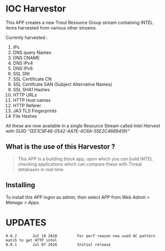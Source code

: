 # IOC Harvestor

This APP creates a new Trisul Resource Group stream containing INTEL items harvested from various other streams.

Currenly harvested :

1. IPs
2. DNS query Names
3. DNS CNAME
4. DNS IPv4
5. DNS IPv6
6. SSL SNI
7. SSL Certificate CN
8. SSL Certifcate  SAN (Subject Alternative Names)
9. SSL SHA1 Hashes 
10. HTTP URLs
11. HTTP Host names
12. HTTP Referer 
13. JA3 TLS Fingerprints 
14. File Hashes 


All these are now available in a single Resource Stream called *Intel Harvest* with GUID *"{EE1C9F46-0542-4A7E-4C6A-55E2C4689419}"*

## What is the use of this Harvestor ?

> This APP is a building block app, upon which you can build INTEL checking applications which can compare these with Threat databases  in real time. 


## Installing 

To install this APP logon as admin, then select APP from _Web Admin > Manage > Apps._

UPDATES
=======

````
0.0.2		Jul 10 2018			For perf reason now used AC pattern match to get HTTP intel 
0.0.1		Jul 07 2018			Initial release 
````



